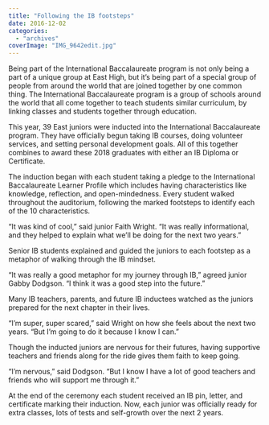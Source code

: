 ```yaml
---
title: "Following the IB footsteps"
date: 2016-12-02
categories: 
  - "archives"
coverImage: "IMG_9642edit.jpg"
---
```


Being part of the International Baccalaureate program is not only being a part of a unique group at East High, but it’s being part of a special group of people from around the world that are joined together by one common thing. The International Baccalaureate program is a group of schools around the world that all come together to teach students similar curriculum, by linking classes and students together through education.

This year, 39 East juniors were inducted into the International Baccalaureate program. They have officially begun taking IB courses, doing volunteer services, and setting personal development goals. All of this together combines to award these 2018 graduates with either an IB Diploma or Certificate.

The induction began with each student taking a pledge to the International Baccalaureate Learner Profile which includes having characteristics like knowledge, reflection, and open-mindedness. Every student walked throughout the auditorium, following the marked footsteps to identify each of the 10 characteristics.

“It was kind of cool,” said junior Faith Wright. “It was really informational, and they helped to explain what we’ll be doing for the next two years.”

Senior IB students explained and guided the juniors to each footstep as a metaphor of walking through the IB mindset.

“It was really a good metaphor for my journey through IB,” agreed junior Gabby Dodgson. “I think it was a good step into the future.”

Many IB teachers, parents, and future IB inductees watched as the juniors prepared for the next chapter in their lives.

“I’m super, super scared,” said Wright on how she feels about the next two years. “But I’m going to do it because I know I can.”

Though the inducted juniors are nervous for their futures, having supportive teachers and friends along for the ride gives them faith to keep going.

“I’m nervous,” said Dodgson. “But I know I have a lot of good teachers and friends who will support me through it.”

At the end of the ceremony each student received an IB pin, letter, and certificate marking their induction. Now, each junior was officially ready for extra classes, lots of tests and self-growth over the next 2 years.
